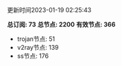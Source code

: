 更新时间2023-01-19 02:25:43

**总订阅: 73**
**总节点: 2200**
**有效节点: 366**
- trojan节点: 51
- v2ray节点: 139
- ss节点: 176
